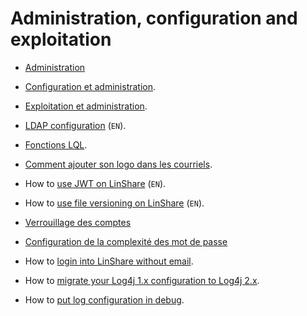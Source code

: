 # Administration, configuration and exploitation

* [Administration](linshare-admin.md)

* [Configuration et administration](configuration-administration.md).

* [Exploitation et administration](exploitation-administration.md).

* [LDAP configuration](../../EN/administration/ldap.md) (`EN`).

* [Fonctions LQL](LQL-functions.md).

* [Comment ajouter son logo dans les courriels](how-to-use-mail-attachment.md).

* How to [use JWT on LinShare](../../EN/administration/how-to-use-jwt.md) (`EN`).

* How to [use file versioning on LinShare](../../EN/administration/how-to-use-file-versioning.md) (`EN`).

* [Verrouillage des comptes](account-lockout-policy.md)

* [Configuration de la complexité des mot de passe](configuration-password-policy.md)

* How to [login into LinShare without email](how-to-login-without-email.md).

* How to [migrate your Log4j 1.x configuration to Log4j 2.x](how-to-migrate-log4j-configuration.md).

* How to [put log configuration in debug](how-to-put-log-configuration-in-debug.md).
